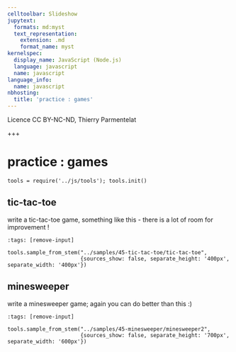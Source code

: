 ```yaml
---
celltoolbar: Slideshow
jupytext:
  formats: md:myst
  text_representation:
    extension: .md
    format_name: myst
kernelspec:
  display_name: JavaScript (Node.js)
  language: javascript
  name: javascript
language_info:
  name: javascript
nbhosting:
  title: 'practice : games'
---
```


Licence CC BY-NC-ND, Thierry Parmentelat

+++

# practice : games

```{code-cell}
tools = require('../js/tools'); tools.init()
```

## tic-tac-toe

write a tic-tac-toe game, something like this - there is a lot of room for improvement !

```{code-cell}
:tags: [remove-input]

tools.sample_from_stem("../samples/45-tic-tac-toe/tic-tac-toe",
                       {sources_show: false, separate_height: '400px', separate_width: '400px'})
```

## minesweeper

write a minesweeper game; again you can do better than this :)

```{code-cell}
:tags: [remove-input]

tools.sample_from_stem("../samples/45-minesweeper/minesweeper2",
                       {sources_show: false, separate_height: '700px', separate_width: '600px'})
```
